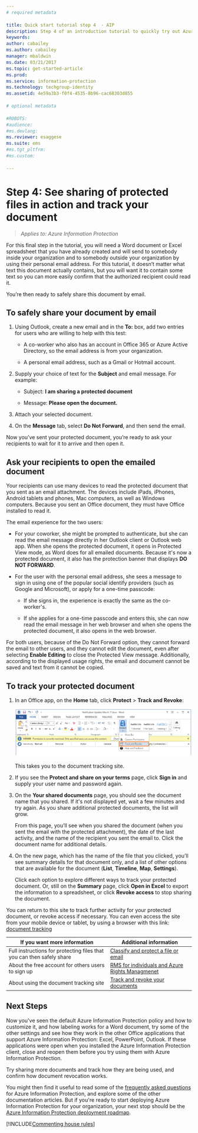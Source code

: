 ```yaml
---
# required metadata

title: Quick start tutorial step 4  - AIP
description: Step 4 of an introduction tutorial to quickly try out Azure Information Protection - Share protected and track.
keywords:
author: cabailey
ms.author: cabailey
manager: mbaldwin
ms.date: 03/21/2017
ms.topic: get-started-article
ms.prod:
ms.service: information-protection
ms.technology: techgroup-identity
ms.assetid: 4e59a3b3-f0f4-4535-8b96-cac68303d855

# optional metadata

#ROBOTS:
#audience:
#ms.devlang:
ms.reviewer: esaggese
ms.suite: ems
#ms.tgt_pltfrm:
#ms.custom:

---
```



# Step 4: See sharing of protected files in action and track your document 

>*Applies to: Azure Information Protection*

For this final step in the tutorial, you will need a Word document or Excel spreadsheet that you have already created and will send to somebody inside your organization and to somebody outside your organization by using their personal email address. For this tutorial, it doesn’t matter what text this document actually contains, but you will want it to contain some text so you can more easily confirm that the authorized recipient could read it.

You’re then ready to safely share this document by email. 

## To safely share your document by email

1. Using Outlook, create a new email and in the **To:** box, add two entries for users who are willing to help with this test:
    
    - A co-worker who also has an account in Office 365 or Azure Active Directory, so the email address is from your organization.
    
    - A personal email address, such as a Gmail or Hotmail account.

2. Supply your choice of text for the **Subject** and email message. For example:
    
    - Subject: **I am sharing a protected document**
    
    - Message: **Please open the document.**

3. Attach your selected document.

4. On the **Message** tab, select **Do Not Forward**, and then send the email. 


Now you’ve sent your protected document, you’re ready to ask your recipients to wait for it to arrive and then open it. 

## Ask your recipients to open the emailed document

Your recipients can use many devices to read the protected document that you sent as an email attachment. The devices include iPads, iPhones, Android tablets and phones, Mac computers, as well as Windows computers. Because you sent an Office document, they must have Office installed to read it.

The email experience for the two users:

- For your coworker, she might be prompted to authenticate, but she can read the email message directly in her Outlook client or Outlook web app. When she opens the protected document, it opens in Protected View mode, as Word does for all emailed documents. Because it's now a protected document, it also has the protection banner that displays **DO NOT FORWARD**.

- For the user with the personal email address, she sees a message to sign in using one of the popular social identify providers (such as Google and Microsoft), or apply for a one-time passcode:
    
    - If she signs in, the experience is exactly the same as the co-worker's.
    
    - If she applies for a one-time passcode and enters this, she can now read the email message in her web browser and when she opens the protected document, it also opens in the web browser.

For both users, because of the Do Not Forward option, they cannot forward the email to other users, and they cannot edit the document, even after selecting **Enable Editing** to close the Protected View message. Additionally, according to the displayed usage rights, the email and document cannot be saved and text from it cannot be copied.

## To track your protected document

1.  In an Office app, on the **Home** tab, click **Protect** > **Track and Revoke**:

    ![Track usage option](../media/track-usage-calloutv2.png)

    This takes you to the document tracking site.

2.  If you see the **Protect and share on your terms** page, click **Sign in** and supply your user name and password again.

3.  On the **Your shared documents** page, you should see the document name that you shared. If it's not displayed yet, wait a few minutes and try again. As you share additional protected documents, the list will grow.

    From this page, you’ll see when you shared the document (when you sent the email with the protected attachment), the date of the last activity, and the name of the recipient you sent the email to. Click the document name for additional details.

4.  On the new page, which has the name of the file that you clicked, you’ll see summary details for that document only, and a list of other options that are available for the document (**List**, **Timeline**, **Map**, **Settings**).

    Click each option to explore different ways to track your protected document. Or, still on the **Summary** page, click **Open in Excel** to export the information to a spreadsheet, or click **Revoke access** to stop sharing the document.

You can return to this site to track further activity for your protected document, or revoke access if necessary. You can even access the site from your mobile device or tablet, by using a browser with this link: [document tracking](http://go.microsoft.com/fwlink/?LinkId=529562)



|If you want more information|Additional information|
|--------------------------------|--------------------------|
|Full instructions for protecting files that you can then safely share|[Classify and protect a file or email](../rms-client/client-classify-protect.md)|
|About the free account for others users to sign up|[RMS for individuals and Azure Rights Managmenet](../understand-explore/rms-for-individuals.md)|
|About using the document tracking site|[Track and revoke your documents](../rms-client/client-track-revoke.md)


## Next Steps

Now you've seen the default Azure Information Protection policy and how to customize it, and how labeling works for a Word document, try some of the other settings and see how they work in the other Office applications that support Azure Information Protection: Excel, PowerPoint, Outlook. If these applications were open when you installed the Azure Information Protection client, close and reopen them before you try using them with Azure Information Protection.

Try sharing more documents and track how they are being used, and confirm how document revocation works.

You might then find it useful to read some of the [frequently asked questions](faqs.md) for Azure Information Protection, and explore some of the other documentation articles. But if you're ready to start deploying Azure Information Protection for your organization, your next stop should be the [Azure Information Protection deployment roadmap](../plan-design/deployment-roadmap.md). 

[!INCLUDE[Commenting house rules](../includes/houserules.md)]